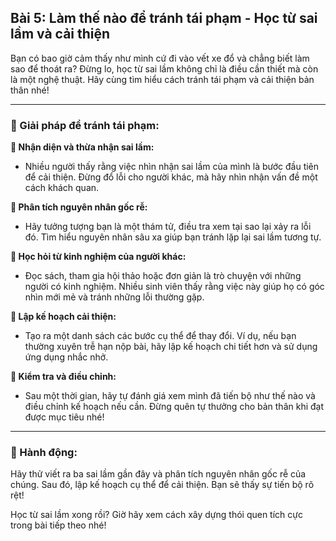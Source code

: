 ## Bài 5: Làm thế nào để tránh tái phạm - Học từ sai lầm và cải thiện

Bạn có bao giờ cảm thấy như mình cứ đi vào vết xe đổ và chẳng biết làm sao để thoát ra? Đừng lo, học từ sai lầm không chỉ là điều cần thiết mà còn là một nghệ thuật. Hãy cùng tìm hiểu cách tránh tái phạm và cải thiện bản thân nhé!

---

### 📌 Giải pháp để tránh tái phạm:

**🔹 Nhận diện và thừa nhận sai lầm:**
- Nhiều người thấy rằng việc nhìn nhận sai lầm của mình là bước đầu tiên để cải thiện. Đừng đổ lỗi cho người khác, mà hãy nhìn nhận vấn đề một cách khách quan.

**🔹 Phân tích nguyên nhân gốc rễ:**
- Hãy tưởng tượng bạn là một thám tử, điều tra xem tại sao lại xảy ra lỗi đó. Tìm hiểu nguyên nhân sâu xa giúp bạn tránh lặp lại sai lầm tương tự.

**🔹 Học hỏi từ kinh nghiệm của người khác:**
- Đọc sách, tham gia hội thảo hoặc đơn giản là trò chuyện với những người có kinh nghiệm. Nhiều sinh viên thấy rằng việc này giúp họ có góc nhìn mới mẻ và tránh những lỗi thường gặp.

**🔹 Lập kế hoạch cải thiện:**
- Tạo ra một danh sách các bước cụ thể để thay đổi. Ví dụ, nếu bạn thường xuyên trễ hạn nộp bài, hãy lập kế hoạch chi tiết hơn và sử dụng ứng dụng nhắc nhở.

**🔹 Kiểm tra và điều chỉnh:**
- Sau một thời gian, hãy tự đánh giá xem mình đã tiến bộ như thế nào và điều chỉnh kế hoạch nếu cần. Đừng quên tự thưởng cho bản thân khi đạt được mục tiêu nhé!

---

### 🚀 Hành động:

Hãy thử viết ra ba sai lầm gần đây và phân tích nguyên nhân gốc rễ của chúng. Sau đó, lập kế hoạch cụ thể để cải thiện. Bạn sẽ thấy sự tiến bộ rõ rệt!

Học từ sai lầm xong rồi? Giờ hãy xem cách xây dựng thói quen tích cực trong bài tiếp theo nhé!